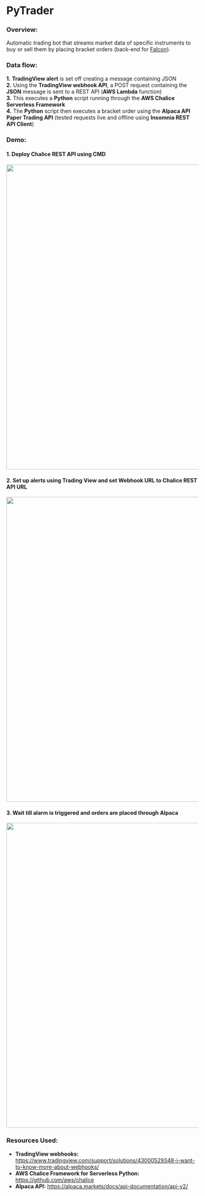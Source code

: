 # PyTrader
### Overview:
Automatic trading bot that streams market data of specific instruments to buy or sell them by placing bracket orders (back-end for <a href="https://github.com/MousaZourob/Falcon">Falcon</a>). 

### Data flow:
**1.** **TradingView alert** is set off creating a message containing JSON 
<br />
**2.** Using the **TradingView webhook API**, a POST request containing the **JSON** message is sent to a REST API (**AWS Lambda** function) 
<br />
**3.** This executes a **Python** script running through the **AWS Chalice Serverless Framework** 
<br />
**4.** The **Python** script then executes a bracket order using the **Alpaca API Paper Trading API** (tested requests live and offline using **Insomnia REST API Client**)

### Demo:
#### 1. Deploy Chalice REST API using CMD
<img src="https://user-images.githubusercontent.com/66835262/89742956-abb04300-da6c-11ea-949a-99d3a8325219.png" width="800px">

<br />

#### 2. Set up alerts using Trading View and set Webhook URL to Chalice REST API URL
<img src="https://user-images.githubusercontent.com/66835262/89742871-bc13ee00-da6b-11ea-9d8c-ee2e4bcfa645.png" width="800px">

<br />

#### 3. Wait till alarm is triggered and orders are placed through Alpaca
<img src="https://user-images.githubusercontent.com/66835262/89742880-d948bc80-da6b-11ea-90c3-58d0c3d9cfc7.png" width="800px">

### Resources Used: 
* **TradingView webhooks:** https://www.tradingview.com/support/solutions/43000529348-i-want-to-know-more-about-webhooks/
* **AWS Chalice Framework for Serverless Python:** https://github.com/aws/chalice
* **Alpaca API:** https://alpaca.markets/docs/api-documentation/api-v2/
